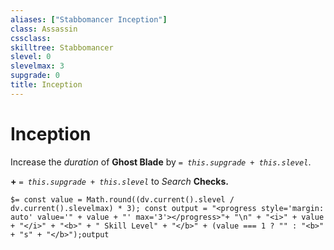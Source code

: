 ```yaml
---
aliases: ["Stabbomancer Inception"]
class: Assassin
cssclass: 
skilltree: Stabbomancer
slevel: 0
slevelmax: 3
supgrade: 0
title: Inception
---
```


# Inception
Increase the *duration* of **Ghost Blade** by *`= this.supgrade + this.slevel`*.

**+** *`= this.supgrade + this.slevel`* to *Search* **Checks.**

`$= const value = Math.round((dv.current().slevel / dv.current().slevelmax) * 3); const output = "<progress style='margin: auto' value='" + value + "' max='3'></progress>"+ "\n" + "<i>" + value + "</i>" + "<b>" + " Skill Level" + "</b>" + (value === 1 ? "" : "<b>" + "s" + "</b>");output`
